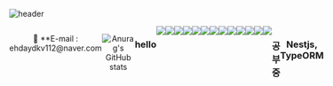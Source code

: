 ![header](https://capsule-render.vercel.app/api?type=waving&text=강태진(TaeJin-Kang)&color=random&fontAlign=70&fontSize=40&fontColor=ffffff&animation=blink&height=130)

<div align=center style="display:flex">
<p>
📮  **E-mail : ehdaydkv112@naver.com
</p>
<br>



<div align="center" style="display:flex">
    
![Anurag's GitHub stats](https://github-readme-stats.vercel.app/api?username=ehdaydkv112&show_icons=true&count_private=true&theme=nightowl&hide=prs,issues)

</div>





<div align=center style="display:flex">
<h3 align=center> hello </h3>
<img src="https://img.shields.io/badge/JavaScript-F7DF1E?style=flat-square&logo=JavaScript&logoColor=white"/>
<img src="https://img.shields.io/badge/Node.js-339933?style=flat-square&logo=Node.js&logoColor=white"/>
<img src="https://img.shields.io/badge/MySQL-4479A1?style=flat-square&logo=MySQL&logoColor=white"/>
<img src="https://img.shields.io/badge/MongoDB-47A248?style=flat-square&logo=MongoDB&logoColor=white"/>
<img src="https://img.shields.io/badge/Aws-232F3E?style=flat-square&logo=Aws&logoColor=white"/>
<img src="https://img.shields.io/badge/TypeScript-3178C6?style=flat-square&logo=TypeScript&logoColor=white"/>
<img src="https://img.shields.io/badge/Flask-000000?style=flat-square&logo=Flask&logoColor=white"/>
<img src="https://img.shields.io/badge/jQuery-0769AD?style=flat-square&logo=jQuery&logoColor=white"/>
<img src="https://img.shields.io/badge/Python-3776AB?style=flat-square&logo=Python&logoColor=white"/>
<img src="https://img.shields.io/badge/HTML5-E34F26?style=flat-square&logo=HTML5&logoColor=white"/>
<img src="https://img.shields.io/badge/CSS3-1572B6?style=flat-square&logo=CSS3&logoColor=white"/>
<img src="https://img.shields.io/badge/React-4479A1?style=flat-square&logo=React&logoColor=white"/>
<img src="https://img.shields.io/badge/Git-F05032?style=flat-square&logo=Git&logoColor=white"/>


<br>
</div>
<div align=center style="display:flex">
<h3 align=center> 공부중 </h3>
<h3 align=center> Nestjs, TypeORM </h3>
</div>

</div>
